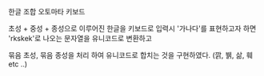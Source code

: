한글 조합 오토마타 키보드

초성 + 중성 + 종성으로 이루어진 한글을
키보드로 입력시 '가나다'를 표현하고자 하면
'rkskek'로 나오는 문자열을 유니코드로 변환하고

묶음 초성, 묶음 종성을 처리 하여 유니코드로 합치는 것을 구현하였다.
(깕, 뷁, 삶, 훼 etc ..)